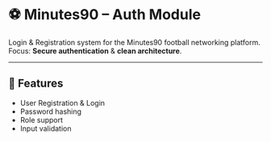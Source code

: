 # ⚽ Minutes90 – Auth Module

Login & Registration system for the Minutes90 football networking platform.  
Focus: **Secure authentication** & **clean architecture**.

---

## 📌 Features
- User Registration & Login
- Password hashing
- Role support
- Input validation
